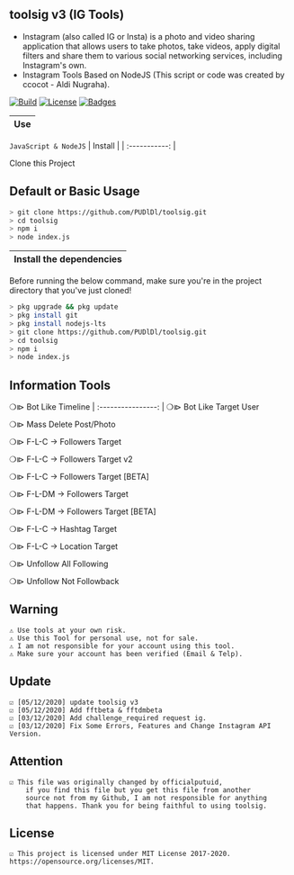 ## toolsig v3 (IG Tools)
* Instagram (also called IG or Insta) is a photo and video sharing application that allows users to take photos, take videos, apply digital filters and share them to various social networking services, including Instagram's own.
* Instagram Tools Based on NodeJS (This script or code was created by ccocot - Aldi Nugraha).

[![Build](https://img.shields.io/badge/Codename_-PUDlDl-brightgreen.svg)]()
[![License](http://img.shields.io/:license-MIT-brightgreen.svg?style=flat)](LICENSE)
[![Badges](https://img.shields.io/badge/badges-√-brightgreen.svg)](https://shields.io/)

<p align="center">

|       Use       |
| :------------:  |

`JavaScript & NodeJS`
|    Install    |
| :-----------: |

Clone this Project

## Default or Basic Usage
```bash
> git clone https://github.com/PUDlDl/toolsig.git
> cd toolsig
> npm i
> node index.js
```
| Install the dependencies |
| :----------------------: |

Before running the below command, make sure you're in the project directory that
you've just cloned!
```bash
> pkg upgrade && pkg update
> pkg install git
> pkg install nodejs-lts
> git clone https://github.com/PUDlDl/toolsig.git
> cd toolsig
> npm i
> node index.js
```
## Information Tools

❍⧐ Bot Like Timeline 
| :----------------: |
❍⧐ Bot Like Target User

❍⧐ Mass Delete Post/Photo

❍⧐ F-L-C -> Followers Target

❍⧐ F-L-C -> Followers Target v2

❍⧐ F-L-C -> Followers Target [BETA]

❍⧐ F-L-DM -> Followers Target

❍⧐ F-L-DM -> Followers Target [BETA]

❍⧐ F-L-C -> Hashtag Target

❍⧐ F-L-C -> Location Target

❍⧐ Unfollow All Following

❍⧐ Unfollow Not Followback

## Warning
	⚠ Use tools at your own risk.
	⚠ Use this Tool for personal use, not for sale.
	⚠ I am not responsible for your account using this tool.
	⚠ Make sure your account has been verified (Email & Telp).

## Update
	☑ [05/12/2020] update toolsig v3
	☑ [05/12/2020] Add fftbeta & fftdmbeta
	☑ [03/12/2020] Add challenge_required request ig.
	☑ [03/12/2020] Fix Some Errors, Features and Change Instagram API Version.

## Attention
	☑ This file was originally changed by officialputuid,
		if you find this file but you get this file from another
		source not from my Github, I am not responsible for anything
		that happens. Thank you for being faithful to using toolsig.

## License
	☑ This project is licensed under MIT License 2017-2020. https://opensource.org/licenses/MIT.
